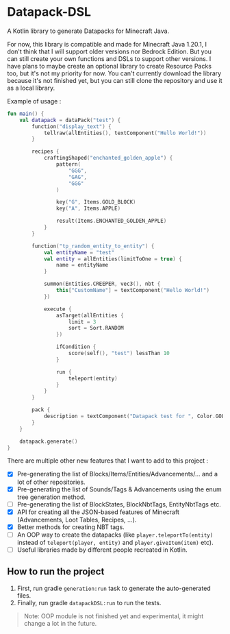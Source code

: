 # Datapack-DSL

A Kotlin library to generate Datapacks for Minecraft Java.

For now, this library is compatible and made for Minecraft Java 1.20.1, I don't think that I will support older versions nor Bedrock
Edition.
But you can still create your own functions and DSLs to support other versions.
I have plans to maybe create an optional library to create Resource Packs too, but it's not my priority for now.
You can't currently download the library because it's not finished yet, but you can still clone the repository and use it as a local
library.

Example of usage :

```kotlin
fun main() {
	val datapack = dataPack("test") {
		function("display_text") {
			tellraw(allEntities(), textComponent("Hello World!"))
		}

		recipes {
			craftingShaped("enchanted_golden_apple") {
				pattern(
					"GGG",
					"GAG",
					"GGG"
				)

				key("G", Items.GOLD_BLOCK)
				key("A", Items.APPLE)

				result(Items.ENCHANTED_GOLDEN_APPLE)
			}
		}

		function("tp_random_entity_to_entity") {
			val entityName = "test"
			val entity = allEntities(limitToOne = true) {
				name = entityName
			}

			summon(Entities.CREEPER, vec3(), nbt {
				this["CustomName"] = textComponent("Hello World!")
			})

			execute {
				asTarget(allEntities {
					limit = 3
					sort = Sort.RANDOM
				})

				ifCondition {
					score(self(), "test") lessThan 10
				}

				run {
					teleport(entity)
				}
			}
		}

		pack {
			description = textComponent("Datapack test for ", Color.GOLD) + text("Datapack-DSL", Color.AQUA) { bold = true }
		}
	}

	datapack.generate()
}
```

There are multiple other new features that I want to add to this project :

- [X] Pre-generating the list of Blocks/Items/Entities/Advancements/... and a lot of other repositories.
- [X] Pre-generating the list of Sounds/Tags & Advancements using the enum tree generation method.
- [ ] Pre-generating the list of BlockStates, BlockNbtTags, EntityNbtTags etc.
- [X] API for creating all the JSON-based features of Minecraft (Advancements, Loot Tables, Recipes, ...).
- [X] Better methods for creating NBT tags.
- [ ] An OOP way to create the datapacks (like `player.teleportTo(entity)` instead of `teleport(player, entity)` and `player.giveItem(item)`
  etc).
- [ ] Useful libraries made by different people recreated in Kotlin.

## How to run the project

1. First, run gradle `generation:run` task to generate the auto-generated files.
2. Finally, run gradle `datapackDSL:run` to run the tests.

> Note: OOP module is not finished yet and experimental, it might change a lot in the future.
